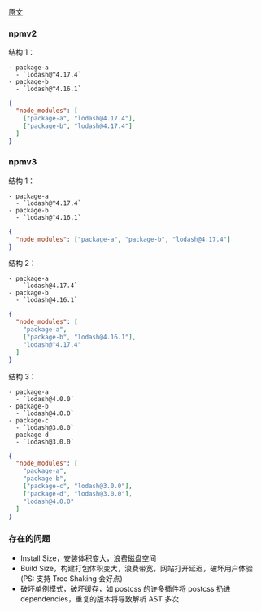 [原文](https://juejin.cn/post/7030084290989948935)

### npmv2

结构 1：

```
- package-a
  - `lodash@^4.17.4`
- package-b
  - `lodash@^4.16.1`
```

```json
{
  "node_modules": [
    ["package-a", "lodash@4.17.4"],
    ["package-b", "lodash@4.17.4"]
  ]
}
```

### npmv3

结构 1：

```
- package-a
  - `lodash@^4.17.4`
- package-b
  - `lodash@^4.16.1`
```

```json
{
  "node_modules": ["package-a", "package-b", "lodash@4.17.4"]
}
```

结构 2：

```
- package-a
  - `lodash@4.17.4`
- package-b
  - `lodash@4.16.1`
```

```json
{
  "node_modules": [
    "package-a",
    ["package-b", "lodash@4.16.1"],
    "lodash@^4.17.4"
  ]
}
```

结构 3：

```
- package-a
  - `lodash@4.0.0`
- package-b
  - `lodash@4.0.0`
- package-c
  - `lodash@3.0.0`
- package-d
  - `lodash@3.0.0`
```

```json
{
  "node_modules": [
    "package-a",
    "package-b",
    ["package-c", "lodash@3.0.0"],
    ["package-d", "lodash@3.0.0"],
    "lodash@4.0.0"
  ]
}
```

### 存在的问题

- Install Size，安装体积变大，浪费磁盘空间
- Build Size，构建打包体积变大，浪费带宽，网站打开延迟，破坏用户体验 (PS: 支持 Tree Shaking 会好点)
- 破坏单例模式，破坏缓存，如 postcss 的许多插件将 postcss 扔进 dependencies，重复的版本将导致解析 AST 多次
